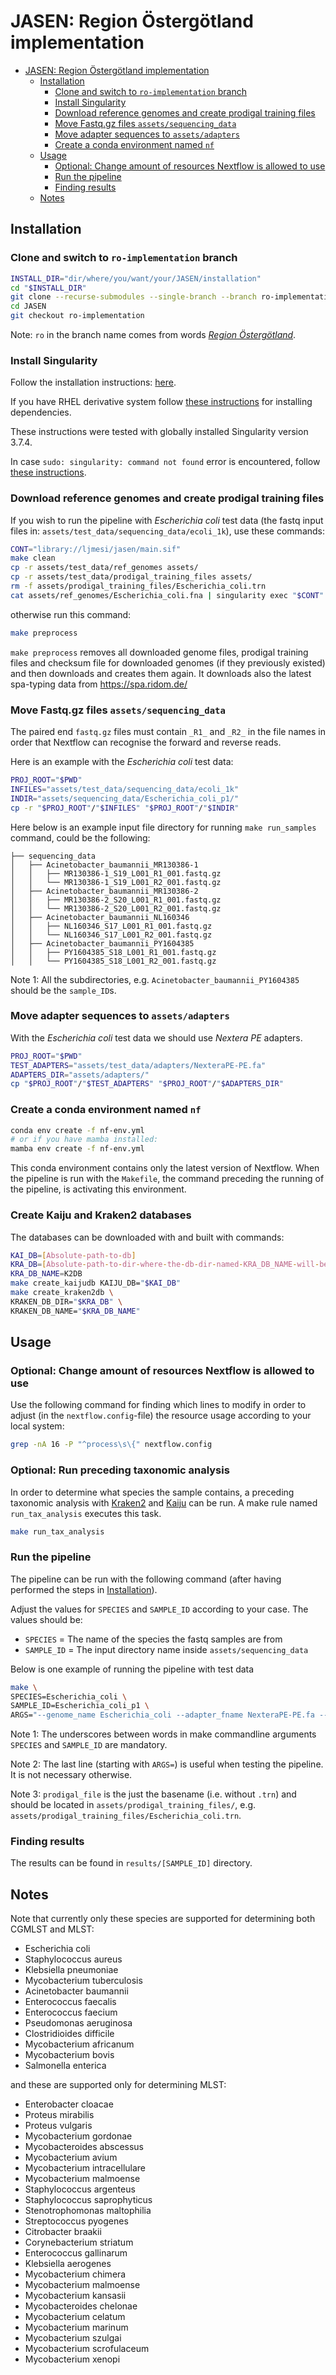 # JASEN: Region Östergötland implementation

<!-- TOC -->

- [JASEN: Region Östergötland implementation](#jasen-region-östergötland-implementation)
  - [Installation](#installation)
    - [Clone and switch to `ro-implementation` branch](#clone-and-switch-to-ro-implementation-branch)
    - [Install Singularity](#install-singularity)
    - [Download reference genomes and create prodigal training files](#download-reference-genomes-and-create-prodigal-training-files)
    - [Move Fastq.gz files `assets/sequencing_data`](#move-fastqgz-files-assetssequencing_data)
    - [Move adapter sequences to `assets/adapters`](#move-adapter-sequences-to-assetsadapters)
    - [Create a conda environment named `nf`](#create-a-conda-environment-named-nf)
  - [Usage](#usage)
    - [Optional: Change amount of resources Nextflow is allowed to use](#optional-change-amount-of-resources-nextflow-is-allowed-to-use)
    - [Run the pipeline](#run-the-pipeline)
    - [Finding results](#finding-results)
  - [Notes](#notes)

<!-- /TOC -->

## Installation

### Clone and switch to `ro-implementation` branch

```bash
INSTALL_DIR="dir/where/you/want/your/JASEN/installation"
cd "$INSTALL_DIR"
git clone --recurse-submodules --single-branch --branch ro-implementation https://github.com/Genomic-Medicine-Linkoping/JASEN.git
cd JASEN
git checkout ro-implementation
```

Note: `ro` in the branch name comes from words *[Region Östergötland](https://www.regionostergotland.se/)*.

### Install Singularity

Follow the installation instructions: [here](https://sylabs.io/guides/3.8/user-guide/quick_start.html 'Quick installation steps').

If you have RHEL derivative system follow [these instructions](https://sylabs.io/guides/3.0/user-guide/installation.html#install-dependencies 'Installing dependencies with yum/rpm') for installing dependencies.

These instructions were tested with globally installed Singularity version 3.7.4.

In case `sudo: singularity: command not found` error is encountered, follow [these instructions](https://sylabs.io/guides/2.5/user-guide/troubleshooting.html#error-running-singularity-with-sudo 'Error running singularity with sudo').

### Download reference genomes and create prodigal training files

If you wish to run the pipeline with *Escherichia coli* test data (the fastq input files in: `assets/test_data/sequencing_data/ecoli_1k`), use these commands:

```bash
CONT="library://ljmesi/jasen/main.sif"
make clean
cp -r assets/test_data/ref_genomes assets/
cp -r assets/test_data/prodigal_training_files assets/
rm -f assets/prodigal_training_files/Escherichia_coli.trn
cat assets/ref_genomes/Escherichia_coli.fna | singularity exec "$CONT" prodigal -p single -t assets/prodigal_training_files/Escherichia_coli.trn
```

otherwise run this command: 

```bash
make preprocess
```

`make preprocess` removes all downloaded genome files, prodigal training files and checksum file for downloaded genomes (if they previously existed) and then downloads and creates them again. It downloads also the latest spa-typing data from https://spa.ridom.de/

### Move Fastq.gz files `assets/sequencing_data`

The paired end `fastq.gz` files must contain `_R1_` and `_R2_` in the file names in order that Nextflow can recognise the forward and reverse reads.

Here is an example with the *Escherichia coli* test data:

```bash
PROJ_ROOT="$PWD"
INFILES="assets/test_data/sequencing_data/ecoli_1k"
INDIR="assets/sequencing_data/Escherichia_coli_p1/"
cp -r "$PROJ_ROOT"/"$INFILES" "$PROJ_ROOT"/"$INDIR"
```

Here below is an example input file directory for running `make run_samples` command, could be the following:

```
├── sequencing_data
│   ├── Acinetobacter_baumannii_MR130386-1
│   │   ├── MR130386-1_S19_L001_R1_001.fastq.gz
│   │   └── MR130386-1_S19_L001_R2_001.fastq.gz
│   ├── Acinetobacter_baumannii_MR130386-2
│   │   ├── MR130386-2_S20_L001_R1_001.fastq.gz
│   │   └── MR130386-2_S20_L001_R2_001.fastq.gz
│   ├── Acinetobacter_baumannii_NL160346
│   │   ├── NL160346_S17_L001_R1_001.fastq.gz
│   │   └── NL160346_S17_L001_R2_001.fastq.gz
│   ├── Acinetobacter_baumannii_PY1604385
│   │   ├── PY1604385_S18_L001_R1_001.fastq.gz
│   │   └── PY1604385_S18_L001_R2_001.fastq.gz
```

Note 1: All the subdirectories, e.g. `Acinetobacter_baumannii_PY1604385` should be the `sample_ID`s. 

### Move adapter sequences to `assets/adapters`

With the *Escherichia coli* test data we should use *Nextera PE* adapters.

```bash
PROJ_ROOT="$PWD"
TEST_ADAPTERS="assets/test_data/adapters/NexteraPE-PE.fa"
ADAPTERS_DIR="assets/adapters/"
cp "$PROJ_ROOT"/"$TEST_ADAPTERS" "$PROJ_ROOT"/"$ADAPTERS_DIR"
```

### Create a conda environment named `nf`

```bash
conda env create -f nf-env.yml
# or if you have mamba installed:
mamba env create -f nf-env.yml
```

This conda environment contains only the latest version of Nextflow. When the pipeline is run with the `Makefile`, the command preceding the running of the pipeline, is activating this environment.  

### Create Kaiju and Kraken2 databases

The databases can be downloaded with and built with commands:
```bash
KAI_DB=[Absolute-path-to-db]
KRA_DB=[Absolute-path-to-dir-where-the-db-dir-named-KRA_DB_NAME-will-be-created]
KRA_DB_NAME=K2DB
make create_kaijudb KAIJU_DB="$KAI_DB"
make create_kraken2db \
KRAKEN_DB_DIR="$KRA_DB" \
KRAKEN_DB_NAME="$KRA_DB_NAME"
```

## Usage

### Optional: Change amount of resources Nextflow is allowed to use

Use the following command for finding which lines to modify in order to adjust (in the `nextflow.config`-file) the resource usage according to your local system:

```bash
grep -nA 16 -P "^process\s\{" nextflow.config
```

### Optional: Run preceding taxonomic analysis

In order to determine what species the sample contains, a preceding taxonomic analysis with [Kraken2](https://github.com/DerrickWood/kraken2) and [Kaiju](https://github.com/bioinformatics-centre/kaiju) can be run. A make rule named `run_tax_analysis` executes this task.

```bash
make run_tax_analysis
```

### Run the pipeline

The pipeline can be run with the following command (after having performed the steps in [Installation](#installation)).

Adjust the values for `SPECIES` and `SAMPLE_ID` according to your case. The values should be:

- `SPECIES` = The name of the species the fastq samples are from
- `SAMPLE_ID` = The input directory name inside `assets/sequencing_data`

Below is one example of running the pipeline with test data

```bash
make \
SPECIES=Escherichia_coli \
SAMPLE_ID=Escherichia_coli_p1 \
ARGS="--genome_name Escherichia_coli --adapter_fname NexteraPE-PE.fa --prodigal_file Escherichia_coli"
```

Note 1: The underscores between words in make commandline arguments `SPECIES` and `SAMPLE_ID` are mandatory.

Note 2: The last line (starting with `ARGS=`) is useful when testing the pipeline. It is not necessary otherwise. 

Note 3: `prodigal_file` is the just the basename (i.e. without `.trn`) and should be located in `assets/prodigal_training_files/`, e.g. `assets/prodigal_training_files/Escherichia_coli.trn`.

### Finding results

The results can be found in `results/[SAMPLE_ID]` directory.

## Notes

Note that currently only these species are supported for determining both CGMLST and MLST:
- Escherichia coli
- Staphylococcus aureus
- Klebsiella pneumoniae
- Mycobacterium tuberculosis
- Acinetobacter baumannii
- Enterococcus faecalis
- Enterococcus faecium
- Pseudomonas aeruginosa
- Clostridioides difficile
- Mycobacterium africanum
- Mycobacterium bovis
- Salmonella enterica

and these are supported only for determining MLST:
- Enterobacter cloacae
- Proteus mirabilis
- Proteus vulgaris
- Mycobacterium gordonae
- Mycobacteroides abscessus
- Mycobacterium avium
- Mycobacterium intracellulare
- Mycobacterium malmoense
- Staphylococcus argenteus
- Staphylococcus saprophyticus
- Stenotrophomonas maltophilia
- Streptococcus pyogenes
- Citrobacter braakii
- Corynebacterium striatum
- Enterococcus gallinarum
- Klebsiella aerogenes
- Mycobacterium chimera
- Mycobacterium malmoense
- Mycobacterium kansasii
- Mycobacteroides chelonae
- Mycobacterium celatum
- Mycobacterium marinum
- Mycobacterium szulgai
- Mycobacterium scrofulaceum
- Mycobacterium xenopi

